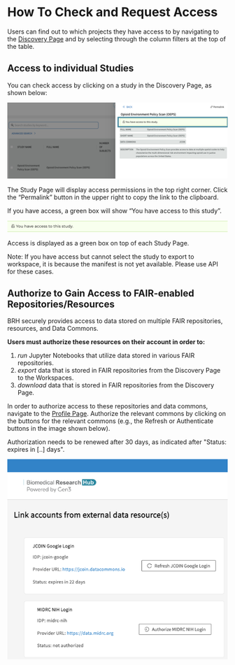 # **How To Check and Request Access**

Users can find out to which projects they have access to by navigating to the [Discovery Page][BRH Discovery] and by selecting through the column filters at the top of the table.

## Access to individual Studies

You can check access by clicking on a study in the Discovery Page, as shown below:

![Screenshot of how you can check your access to studies on the Discovery page][img Discovery study page]

The Study Page will display access permissions in the top right corner. Click the “Permalink” button in the upper right to copy the link to the clipboard.

If you have access, a green box will show “You have access to this study”.

![Screenshot of the notice that you get if you have access to the study][img Yes access]

Access is displayed as a green box on top of each Study Page.

Note: If you have access but cannot select the study to export to workspace, it is because the manifest is not yet available. Please use API for these cases.

## Authorize to Gain Access to FAIR-enabled Repositories/Resources

BRH securely provides access to data stored on multiple FAIR repositories, resources, and Data Commons.

**Users must authorize these resources on their account in order to:**

1. *run* Jupyter Notebooks that utilize data stored in various FAIR repositories.
2. *export* data that is stored in FAIR repositories from the Discovery Page to the Workspaces.
3. *download* data that is stored in FAIR repositories from the Discovery Page.

In order to authorize access to these repositories and data commons, navigate to the [Profile Page][Profile page]. Authorize the relevant commons by clicking on the buttons for the relevant commons (e.g., the Refresh or Authenticate buttons in the image shown below).

Authorization needs to be renewed after 30 days, as indicated after "Status: expires in [..] days".

![Authorization options on the Profile page][img Login other commons]


<!-- Links and Images -->

[img login]: ./img/brh-login.png
[img req access]: ./img/profile_login_other_commons.png
[img Discovery study page]: ./img/discovery_study_page.png
[img Yes access]: ./img/access_YES.png
[img Login other commons]: ./img/profile_login_other_commons.png
[eRA]: https://era.nih.gov/
[Profile page]: https://brh.data-commons.org/identity
[BRH login]: https://brh.data-commons.org/login
[BRH Workspace]: https://brhstaging.data-commons.org/workspace
[BRH Platform]: https://brh.data-commons.org/
[BRH Discovery]: https://brh.data-commons.org/discovery
[Gen3.org]: https://gen3.org/
[img BRH logo]: ./img/brh-logo.png
[img Gen3 logo]: ./img/gen3blue.png
